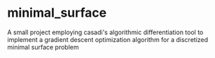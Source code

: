 # minimal_surface
A small project employing casadi's algorithmic differentiation tool to implement a gradient descent optimization algorithm for a discretized minimal surface problem
